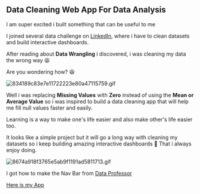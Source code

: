 ## Data Cleaning Web App For Data Analysis

I am super excited i built something that can  be useful to me

I joined several data challenge on [LinkedIn](https://www.linkedin.com/in/anuoluwapo-abiodun-balogun-64b977186/), where i have to clean datasets and build interactive dashboards.

After reading about  **Data Wrangling** i discovered, i was cleaning my data the wrong way 😫

Are you wondering how? 😆 


![834189c83e7e11722223e80a47115759.gif](https://cdn.hashnode.com/res/hashnode/image/upload/v1650118454048/UNeXxSA3m.gif)

Well i was replacing **Missing Values** with **Zero** instead of using the **Mean or Average Value** so i was inspired to build a data cleaning app that will help me fill null values faster and easily. 

Learning is a way to make one's life easier and also make other's life easier too.

It looks like a simple project but it will go a long way with cleaning my datasets so i keep building amazing interactive dashboards 🥺 That i always enjoy doing.


![8674a918f3765e5ab9f1191ad5811713.gif](https://cdn.hashnode.com/res/hashnode/image/upload/v1650118676229/DTf1lT7R0.gif)

I got how to make the Nav Bar from [Data Professor](https://github.com/dataprofessor/streamlit_navbar)

[Here is my App](https://share.streamlit.io/designegycreatives/datacleaning-app.py/main/datacleaning.py)
